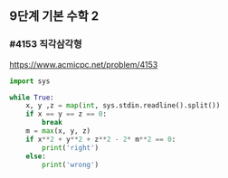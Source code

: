 ## 9단계 기본 수학 2
### #4153 직각삼각형
https://www.acmicpc.net/problem/4153
```python
import sys

while True:
    x, y ,z = map(int, sys.stdin.readline().split())
    if x == y == z == 0:
        break
    m = max(x, y, z)
    if x**2 + y**2 + z**2 - 2* m**2 == 0:
        print('right')
    else:
        print('wrong')
```

<br>


